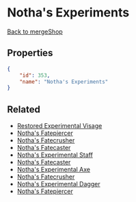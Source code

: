 # Notha's Experiments

<no description available>

[Back to mergeShop](../merge-shops.md)

## Properties

```json
{
    "id": 353,
    "name": "Notha's Experiments"
}
```

## Related

- [Restored Experimental Visage](../items/20428-restored-experimental-visage.md)
- [Notha's Fatepiercer](../items/20442-notha-s-fatepiercer.md)
- [Notha's Fatecrusher](../items/20443-notha-s-fatecrusher.md)
- [Notha's Fatecaster](../items/20444-notha-s-fatecaster.md)
- [Notha's Experimental Staff](../items/20421-notha-s-experimental-staff.md)
- [Notha's Fatecaster](../items/20422-notha-s-fatecaster.md)
- [Notha's Experimental Axe](../items/20423-notha-s-experimental-axe.md)
- [Notha's Fatecrusher](../items/20424-notha-s-fatecrusher.md)
- [Notha's Experimental Dagger](../items/20425-notha-s-experimental-dagger.md)
- [Notha's Fatepiercer](../items/20426-notha-s-fatepiercer.md)

